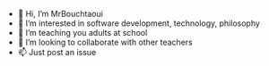 - 👋 Hi, I’m MrBouchtaoui
- 👀 I’m interested in software development, technology, philosophy
- 🌱 I’m teaching you adults at school
- 💞️ I’m looking to collaborate with other teachers
- 📫 Just post an issue

<!---
MrBouchtaoui/MrBouchtaoui is a ✨ special ✨ repository because its `README.md` (this file) appears on your GitHub profile.
You can click the Preview link to take a look at your changes.
--->
